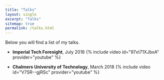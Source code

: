 ```yaml
---
title: "Talks"
layout: single
excerpt: "Talks"
sitemap: true
permalink: /talks.html
---
```


Below you will find a list of my talks.

- **Imperial Tech Foresight**, July 2018
{% include video id="97xt71XJbxA" provider="youtube" %}

- **Chalmers University of Technology**, March 2018
{% include video id="V7SR--gjRSc" provider="youtube" %}
